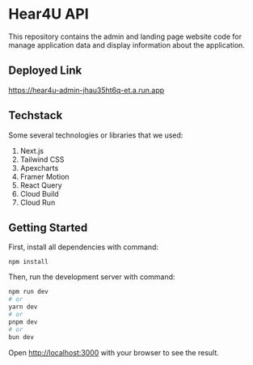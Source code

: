 # Hear4U API
This repository contains the admin and landing page website code for manage application data and display information about the application.

## Deployed Link
https://hear4u-admin-jhau35ht6q-et.a.run.app

## Techstack
Some several technologies or libraries that we used:
<ol>
  <li>Next.js</li>
  <li>Tailwind CSS</li>
  <li>Apexcharts</li>
  <li>Framer Motion</li>
  <li>React Query</li>
  <li>Cloud Build</li>
  <li>Cloud Run</li>
</ol>

## Getting Started
First, install all dependencies with command:
```
npm install
```

Then, run the development server with command:
```bash
npm run dev
# or
yarn dev
# or
pnpm dev
# or
bun dev
```

Open [http://localhost:3000](http://localhost:3000) with your browser to see the result.

